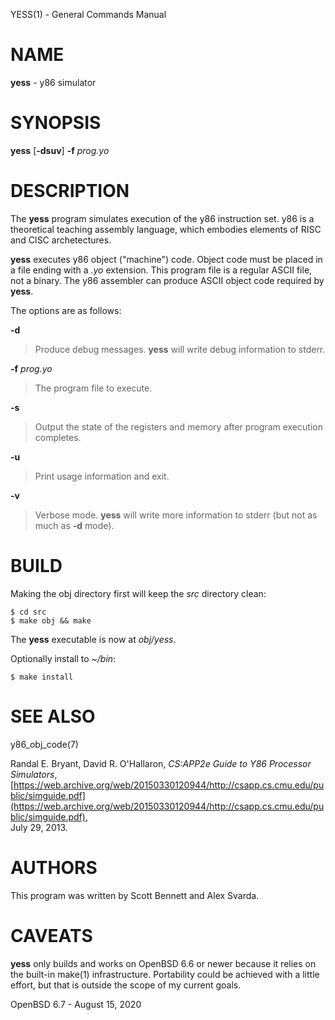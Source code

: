 YESS(1) - General Commands Manual

# NAME

**yess** - y86 simulator

# SYNOPSIS

**yess**
\[**-dsuv**]
**-f**&nbsp;*prog.yo*

# DESCRIPTION

The
**yess**
program simulates execution of the y86 instruction set.
y86 is a theoretical teaching assembly language, which embodies elements
of RISC and CISC archetectures.

**yess**
executes y86 object
("machine")
code.
Object code must be placed in a file ending with a
*.yo*
extension.
This program file is a regular ASCII file, not a binary.
The y86 assembler can produce ASCII object code required by
**yess**.

The options are as follows:

**-d**

> Produce debug messages.
> **yess**
> will write debug information to stderr.

**-f** *prog.yo*

> The program file to execute.

**-s**

> Output the state of the registers and memory after program execution completes.

**-u**

> Print usage information and exit.

**-v**

> Verbose mode.
> **yess**
> will write more information to stderr (but not as much as
> **-d**
> mode).

# BUILD

Making the obj directory first will keep the
*src*
directory clean:

	$ cd src
	$ make obj && make

The
**yess**
executable is now at
*obj/yess*.

Optionally install to
*~/bin*:

	$ make install

# SEE ALSO

y86\_obj\_code(7)

Randal E. Bryant,
David R. O'Hallaron,
*CS:APP2e Guide to Y86 Processor Simulators*,
[https://web.archive.org/web/20150330120944/http://csapp.cs.cmu.edu/public/simguide.pdf](https://web.archive.org/web/20150330120944/http://csapp.cs.cmu.edu/public/simguide.pdf),  
July 29, 2013.

# AUTHORS

This program was written by
Scott Bennett
and
Alex Svarda.

# CAVEATS

**yess**
only builds and works on
OpenBSD 6.6
or newer because it relies on the built-in
make(1)
infrastructure.
Portability could be achieved with a little effort, but that is outside the
scope of my current goals.

OpenBSD 6.7 - August 15, 2020

